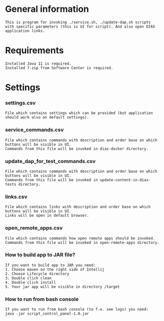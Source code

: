 # General information
```text
This is program for invoking ./service.sh, ./update-dap.sh scripts with specific parameters (this is UI for script). And also open DIAS application links.
```
# Requirements
```text
Installed Java 11 is required.
Installed 7-zip from Software Center is required.
```
# Settings
### settings.csv
```text
File which contains settings which can be provided (but application should work also on default settings).
```
### service_commands.csv
```text
File which contains commands with description and order base on which buttons will be visible in UI.
Commands from this file will be invoked in dias-docker directory.
```
### update_dap_for_test_commands.csv
```text
File which contains commands with description and order base on which buttons will be visible in UI.
Commands from this file will be invoked in update-content-in-dias-tests directory.
```
### links.csv
```text
File which contains links with description and order base on which buttons will be visible in UI.
Links will be open in default browser.
```

### open_remote_apps.csv
```text
File which contains commands how open remote apps should be invoked.
Commands from this file will be invoked in open-remote-apps directory.
```

### How to build app to JAR file?
```text
If you want to build app to JAR you need:
1. Choose maven on the right side of Intellij
2. Choose Lifecycle directory
3. Double click clean
4. Double click install
5. Your jar app will be visible in directory /target
```

### How to run from bash console
```text
If you want to run from bash console (to f.e. see logs) you need:
java -jar script_control_panel-1.0.jar
```